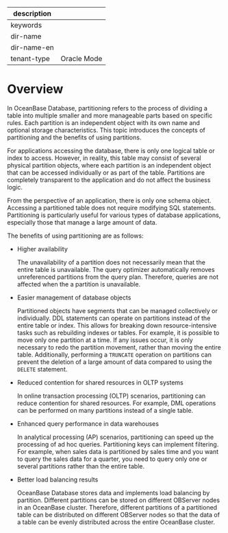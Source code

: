|description||
|---|---|
|keywords||
|dir-name||
|dir-name-en||
|tenant-type|Oracle Mode|

# Overview

In OceanBase Database, partitioning refers to the process of dividing a table into multiple smaller and more manageable parts based on specific rules. Each partition is an independent object with its own name and optional storage characteristics. This topic introduces the concepts of partitioning and the benefits of using partitions.

For applications accessing the database, there is only one logical table or index to access. However, in reality, this table may consist of several physical partition objects, where each partition is an independent object that can be accessed individually or as part of the table. Partitions are completely transparent to the application and do not affect the business logic.

From the perspective of an application, there is only one schema object. Accessing a partitioned table does not require modifying SQL statements. Partitioning is particularly useful for various types of database applications, especially those that manage a large amount of data.

The benefits of using partitioning are as follows:

* Higher availability

   The unavailability of a partition does not necessarily mean that the entire table is unavailable. The query optimizer automatically removes unreferenced partitions from the query plan. Therefore, queries are not affected when the a partition is unavailable.

* Easier management of database objects

  Partitioned objects have segments that can be managed collectively or individually. DDL statements can operate on partitions instead of the entire table or index. This allows for breaking down resource-intensive tasks such as rebuilding indexes or tables. For example, it is possible to move only one partition at a time. If any issues occur, it is only necessary to redo the partition movement, rather than moving the entire table. Additionally, performing a `TRUNCATE` operation on partitions can prevent the deletion of a large amount of data compared to using the `DELETE` statement.

* Reduced contention for shared resources in OLTP systems

   In online transaction processing (OLTP) scenarios, partitioning can reduce contention for shared resources. For example, DML operations can be performed on many partitions instead of a single table.


* Enhanced query performance in data warehouses

   In analytical processing (AP) scenarios, partitioning can speed up the processing of ad hoc queries. Partitioning keys can implement filtering. For example, when sales data is partitioned by sales time and you want to query the sales data for a quarter, you need to query only one or several partitions rather than the entire table.

* Better load balancing results

   OceanBase Database stores data and implements load balancing by partition. Different partitions can be stored on different OBServer nodes in an OceanBase cluster. Therefore, different partitions of a partitioned table can be distributed on different OBServer nodes so that the data of a table can be evenly distributed across the entire OceanBase cluster.